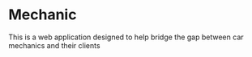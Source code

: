 # Mechanic
This is a web application designed to help bridge the gap between car mechanics and their clients

